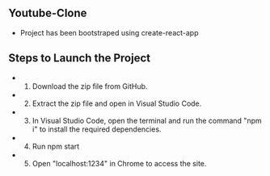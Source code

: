 ## Youtube-Clone

- Project has been bootstraped using create-react-app

## Steps to Launch the Project
- 1. Download the zip file from GitHub.
- 2. Extract the zip file and open in Visual Studio Code.
- 3. In Visual Studio Code, open the terminal and run the command "npm i" to install the   required dependencies.
- 4. Run npm start 
- 5. Open "localhost:1234" in Chrome to access the site.